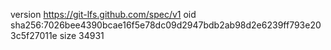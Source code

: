 version https://git-lfs.github.com/spec/v1
oid sha256:7026bee4390bcae16f5e78dc09d2947bdb2ab98d2e6239ff793e203c5f27011e
size 34931

